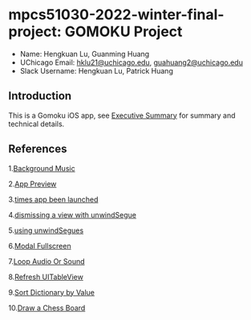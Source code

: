 # mpcs51030-2022-winter-final-project: GOMOKU Project

* Name:             Hengkuan Lu, Guanming Huang
* UChicago Email:   hklu21@uchicago.edu, guahuang2@uchicago.edu
* Slack Username:   Hengkuan Lu, Patrick Huang

## Introduction

This is a Gomoku iOS app, see [Executive Summary](https://github.com/uchicago-mobi/mpcs51030-2022-winter-final-project-hklu21-guahuang2/blob/main/executive_summary.pdf) for summary and technical details.

## References
1.[Background Music](https://www.youtube.com/watch?v=0wu-Xbw42sc)

2.[App Preview](https://stackoverflow.com/questions/25797990/capture-ios-simulator-video-for-app-preview)

3.[times app been launched](https://stackoverflow.com/questions/31966810/count-number-of-times-app-has-been-launched-using-swift)

4.[dismissing a view with unwindSegue](https://developer.apple.com/documentation/uikit/resource_management/dismissing_a_view_controller_with_an_unwind_segue)

5.[using unwindSegues](https://medium.com/@ldeme/unwind-segues-in-swift-5-e392134c65fd)

6.[Modal Fullscreen](https://stackoverflow.com/questions/56435510/presenting-modal-in-ios-13-fullscreen)

7.[Loop Audio Or Sound](https://www.advancedswift.com/play-a-sound-in-swift/)

8.[Refresh UITableView](https://stackoverflow.com/questions/35552083/refresh-uitableview-in-swift)

9.[Sort Dictionary by Value](https://programmingwithswift.com/how-to-sort-a-dictionary-by-value-with-swift/)

10.[Draw a Chess Board](https://github.com/JiachenRen/Gomoku/blob/master/Gomoku/BoardView.swift)

